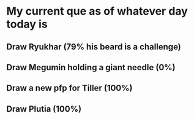 # My current que as of whatever day today is

## Draw Ryukhar (79% his beard is a challenge)
## Draw Megumin holding a giant needle (0%)
## Draw a new pfp for Tiller (100%)
## Draw Plutia (100%)
